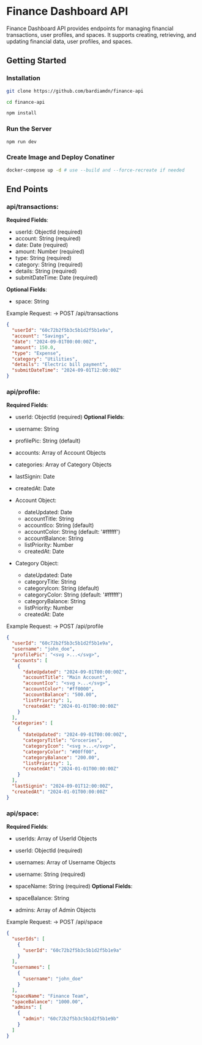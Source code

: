 # Finance Dashboard API

Finance Dashboard API provides endpoints for managing financial transactions, user profiles, and spaces. It supports creating, retrieving, and updating financial data, user profiles, and spaces.

## Getting Started

### Installation

```bash
git clone https://github.com/bardiamdn/finance-api

cd finance-api

npm install
```

### Run the Server

```bash
npm run dev
```

### Create Image and Deploy Conatiner

```bash
docker-compose up -d # use --build and --force-recreate if needed
```

## End Points

### api/transactions:

**Required Fields**:

- userId: ObjectId (required)
- account: String (required)
- date: Date (required)
- amount: Number (required)
- type: String (required)
- category: String (required)
- details: String (required)
- submitDateTime: Date (required)

**Optional Fields**:

- space: String

Example Request: -> POST /api/transactions

```json
{
  "userId": "60c72b2f5b3c5b1d2f5b1e9a",
  "account": "Savings",
  "date": "2024-09-01T00:00:00Z",
  "amount": 150.0,
  "type": "Expense",
  "category": "Utilities",
  "details": "Electric bill payment",
  "submitDateTime": "2024-09-01T12:00:00Z"
}
```

### api/profile:

**Required Fields**:

- userId: ObjectId (required)
  **Optional Fields**:

- username: String
- profilePic: String (default)
- accounts: Array of Account Objects
- categories: Array of Category Objects
- lastSignin: Date
- createdAt: Date
- Account Object:
  - dateUpdated: Date
  - accountTitle: String
  - accountIco: String (default)
  - accountColor: String (default: '#ffffff')
  - accountBalance: String
  - listPriority: Number
  - createdAt: Date
- Category Object:
  - dateUpdated: Date
  - categoryTitle: String
  - categoryIcon: String (default)
  - categoryColor: String (default: '#ffffff')
  - categoryBalance: String
  - listPriority: Number
  - createdAt: Date

Example Request: -> POST /api/profile

```json
{
  "userId": "60c72b2f5b3c5b1d2f5b1e9a",
  "username": "john_doe",
  "profilePic": "<svg >...</svg>",
  "accounts": [
    {
      "dateUpdated": "2024-09-01T00:00:00Z",
      "accountTitle": "Main Account",
      "accountIco": "<svg >...</svg>",
      "accountColor": "#ff0000",
      "accountBalance": "500.00",
      "listPriority": 1,
      "createdAt": "2024-01-01T00:00:00Z"
    }
  ],
  "categories": [
    {
      "dateUpdated": "2024-09-01T00:00:00Z",
      "categoryTitle": "Groceries",
      "categoryIcon": "<svg >...</svg>",
      "categoryColor": "#00ff00",
      "categoryBalance": "200.00",
      "listPriority": 1,
      "createdAt": "2024-01-01T00:00:00Z"
    }
  ],
  "lastSignin": "2024-09-01T12:00:00Z",
  "createdAt": "2024-01-01T00:00:00Z"
}
```

### api/space:

**Required Fields**:

- userIds: Array of UserId Objects
- userId: ObjectId (required)
- usernames: Array of Username Objects
- username: String (required)
- spaceName: String (required)
  **Optional Fields**:

- spaceBalance: String
- admins: Array of Admin Objects

Example Request: -> POST /api/space

```json
{
  "userIds": [
    {
      "userId": "60c72b2f5b3c5b1d2f5b1e9a"
    }
  ],
  "usernames": [
    {
      "username": "john_doe"
    }
  ],
  "spaceName": "Finance Team",
  "spaceBalance": "1000.00",
  "admins": [
    {
      "admin": "60c72b2f5b3c5b1d2f5b1e9b"
    }
  ]
}
```

